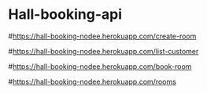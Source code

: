 # Hall-booking-api

#https://hall-booking-nodee.herokuapp.com/create-room

#https://hall-booking-nodee.herokuapp.com/list-customer

#https://hall-booking-nodee.herokuapp.com/book-room

#https://hall-booking-nodee.herokuapp.com/rooms
